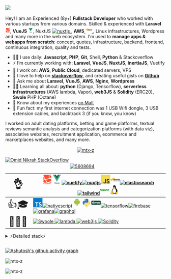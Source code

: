 ![](https://mtx.io/assets/github.png)

Hey! I am an Experienced (8y+) **Fullstack Developer** who worked with various startups from various domains. Skilled & experienced with 
**Laravel** <a href="https://laravel.com/" target="_blank" rel="noreferrer"><img src="https://raw.githubusercontent.com/devicons/devicon/master/icons/laravel/laravel-plain-wordmark.svg" alt="laravel" width="15" height="15"/></a>, 
**VueJS** <a href="https://vuejs.org/" target="_blank" rel="noreferrer"> <img src="https://raw.githubusercontent.com/devicons/devicon/master/icons/vuejs/vuejs-original-wordmark.svg" alt="vuejs" width="15" height="15"/></a>, 
NuxtJS <a href="https://nuxtjs.org/" target="_blank" rel="noreferrer"> <img src="https://www.vectorlogo.zone/logos/nuxtjs/nuxtjs-icon.svg" alt="nuxtjs" width="15" height="15"/> </a>,
**AWS**<a href="https://aws.amazon.com" target="_blank" rel="noreferrer"> <img src="https://raw.githubusercontent.com/devicons/devicon/master/icons/amazonwebservices/amazonwebservices-original-wordmark.svg" alt="aws" width="20" height="20"/> </a>
, Linux infrastructures, Wordpress and many more in the web ecosystem. I'm used
to **manage apps & webapps from scratch**: concept, quotes, infrastructure, backend, frontend, continuous integration, quality and tests.


- 👨‍💻 I use daily: **Javascript**, **PHP**, **Git**, Shell, **Python** & Stackoverflow
- ⚡️ I’m currently working with: **Laravel**, **VueJS**, **NuxtJS**, **InertiaJS**, Vuetify
- 🚀 I work on: **AWS**, **Public Cloud**, dedicated servers, VPS
- 🤝 I love to help on **[stackoverflow](https://stackoverflow.com/users/5608694/mtxz)**, and creating useful gists on **[Github](https://gist.github.com/mtx-z?direction=desc&sort=updated)**
- 💬 Ask me about **Laravel**, **VueJS**, **AWS**, **Nginx**, **Wordpress**
- 👨‍🔬 Learning all about: **python** (Django, Tensorflow), **serverless infrastructures** (AWS lambda, Vapor), **web3JS** & **Solidity** (ERC20), **Swole** PHP (Octane)
- 📄 Know about my experiences [on Malt](https://www.malt.fr/profile/mathieuloiseau1)
- 😬 Fun fact: my first internet connection was 1 USB Wifi dongle, 3 USB extension cables, and backtrack 3 (if you know, you
  know)

I worked on adult dating platforms, betting and game platforms, textual reviews semantic analysis and categorization platforms (with data viz), associative websites, recruitment application, ecommerce and marketplaces websites, and many more.


<p align="center"> 
<a href="https://github.com/ryo-ma/github-profile-trophy"><img align="center" src="https://github-profile-trophy.vercel.app/?username=mtx-z&rank=SSS,SS,S,AAA,AA,A,B,C&theme=gruvbox" alt="mtx-z" /></a> </p>

<p align="center">

[![Omid Nikrah StackOverflow](https://github-readme-stackoverflow.vercel.app/?userID=5608694&layout=compact&theme=dark)](https://stackoverflow.com/users/5608694/mtx-z)
<a href="https://stackoverflow.com/users/5608694" target="blank"><img align="top" style="margin-top:20px" src="https://raw.githubusercontent.com/rahuldkjain/github-profile-readme-generator/master/src/images/icons/Social/stack-overflow.svg" alt="5608694" height="30" width="40" /></a>
</p>

| <span align="left" style="font-size:30px">👌</span> | <a href="https://laravel.com/" target="_blank" rel="noreferrer"><img src="https://raw.githubusercontent.com/devicons/devicon/master/icons/laravel/laravel-plain-wordmark.svg" alt="laravel" width="30" height="30"></a><a href="https://vuejs.org/" target="_blank" rel="noreferrer"><img src="https://raw.githubusercontent.com/devicons/devicon/master/icons/vuejs/vuejs-original-wordmark.svg" alt="vuejs" width="30" height="30"></a><a href="https://vuetifyjs.com/en/" target="_blank" rel="noreferrer"><img src="https://bestofjs.org/logos/vuetify.svg" alt="vuetify" width="30" height="30"></a><a href="https://nuxtjs.org/" target="_blank" rel="noreferrer"><img src="https://www.vectorlogo.zone/logos/nuxtjs/nuxtjs-icon.svg" alt="nuxtjs" width="30" height="30"></a><a href="https://developer.mozilla.org/en-US/docs/Web/JavaScript" target="_blank" rel="noreferrer"><img src="https://raw.githubusercontent.com/devicons/devicon/master/icons/javascript/javascript-original.svg" alt="javascript" width="30" height="30"></a><a href="https://aws.amazon.com" target="_blank" rel="noreferrer"><img src="https://raw.githubusercontent.com/devicons/devicon/master/icons/amazonwebservices/amazonwebservices-original-wordmark.svg" alt="aws" width="30" height="30"></a><a href="https://www.elastic.co" target="_blank" rel="noreferrer"><img src="https://www.vectorlogo.zone/logos/elastic/elastic-icon.svg" alt="elasticsearch" width="30" height="30"></a><a href="https://tailwindcss.com/" target="_blank" rel="noreferrer"><img src="https://www.vectorlogo.zone/logos/tailwindcss/tailwindcss-icon.svg" alt="tailwind" width="30" height="30"></a><a href="https://www.nginx.com" target="_blank" rel="noreferrer"><img src="https://raw.githubusercontent.com/devicons/devicon/master/icons/nginx/nginx-original.svg" alt="nginx" width="30" height="30"></a><a href="https://www.linux.org/" target="_blank" rel="noreferrer"><img src="https://raw.githubusercontent.com/devicons/devicon/master/icons/linux/linux-original.svg" alt="linux" width="30" height="30"></a> |
| :---: | --- |
| <span style="font-size: 30px;">👍‍🎓</span> | <a href="https://www.typescriptlang.org/" target="_blank" rel="noreferrer"><img src="https://raw.githubusercontent.com/devicons/devicon/master/icons/typescript/typescript-original.svg" alt="typescript" width="30" height="30"></a><a href="https://nativescript.org/" target="_blank" rel="noreferrer"><img src="https://raw.githubusercontent.com/detain/svg-logos/780f25886640cef088af994181646db2f6b1a3f8/svg/nativescript.svg" alt="nativescript" width="30" height="30"></a><a href="https://developer.android.com" target="_blank" rel="noreferrer"><img src="https://raw.githubusercontent.com/devicons/devicon/master/icons/android/android-original-wordmark.svg" alt="android" width="30" height="30"></a><a href="https://www.python.org" target="_blank" rel="noreferrer"><img src="https://raw.githubusercontent.com/devicons/devicon/master/icons/python/python-original.svg" alt="python" width="30" height="30"></a><a href="https://www.djangoproject.com/" target="_blank" rel="noreferrer"><img src="https://raw.githubusercontent.com/devicons/devicon/master/icons/django/django-original.svg" alt="django" width="30" height="30"></a><a href="https://www.tensorflow.org" target="_blank" rel="noreferrer"><img src="https://www.vectorlogo.zone/logos/tensorflow/tensorflow-icon.svg" alt="tensorflow" width="30" height="30"></a><a href="https://firebase.google.com/" target="_blank" rel="noreferrer"><img src="https://www.vectorlogo.zone/logos/firebase/firebase-icon.svg" alt="firebase" width="30" height="30"></a><a href="https://grafana.com" target="_blank" rel="noreferrer"><img src="https://www.vectorlogo.zone/logos/grafana/grafana-icon.svg" alt="grafana" width="30" height="30"></a><a href="https://graphql.org" target="_blank" rel="noreferrer"><img src="https://www.vectorlogo.zone/logos/graphql/graphql-icon.svg" alt="graphql" width="30" height="30"></a>
| <span style="font-size: 30px;">👨‍🔬‍🚀</span> | <a href="https://github.com/openswoole/swoole-src" target="_blank" rel="noreferrer"> <img src="https://camo.githubusercontent.com/446805a10430b10345bb1d17c18a12879838dc26304b5d5d6cb7b08860308317/68747470733a2f2f6f70656e73776f6f6c652e636f6d2f696d616765732f73776f6f6c652d6c6f676f2e737667" alt="Swoole" width="50" height="40"/> </a> <a href="https://aws.amazon.com/fr/lambda/" target="_blank" rel="noreferrer"> <img src="https://cdn.worldvectorlogo.com/logos/aws-lambda-1.svg" alt="lambda" width="30" height="30"/> </a> <a href="https://web3js.readthedocs.io/en/v1.7.0/" target="_blank" rel="noreferrer"> <img src="https://repository-images.githubusercontent.com/24655114/c71c5800-6a8c-11e9-9117-8ec357c9f69e" alt="web3js" width="30" height="30"/> </a> <a href="https://docs.soliditylang.org/en/v0.8.11/" target="_blank" rel="noreferrer"> <img src="https://upload.wikimedia.org/wikipedia/commons/thumb/9/98/Solidity_logo.svg/1200px-Solidity_logo.svg.png" alt="Solidity" width="30" height="30"/> </a>

<details><summary>⚡Detailed stack⚡</summary>
<p>

### Backend: ###

- Laravel
    - micro-services (Vapor/Lambda, SQS/REDIS queues) et multi-instances (API, workers/queues, VCS composer from private Github repo - even with Beanstalk), Lumen
    - Authentication: Passport Oauth2, Auth0, Sanctum, Socialite, SSO multi-app, JWT...
    - REST APIs: fractal, swagger, GraphQL (Lighthouse)
    - Stripe (Cashier, abonnement recurent, single time payment, gestion multi carte), Paypal, PaySafeCard, Bitcoin
      gateway, MangoPay Marketplace
    - Performance: Eloquent queries and DB Schema auditing (slow, repetitive, non-optimized queries), browser and server caching strategies, queue/worker strategies, code performance audit (Blackfire), best practices
    - Tests: unit, Dusk
    - Push notification, Mailjet (custom Send API Mailjet transport, full API integration, SMS), Mailchimp (full API integration)
    - CI/CD with AWS Beanstalk, Envoyer/Forge, Buddy
- Django 
  - for Tenserflow integration (ORM, API, framework helpers)

### Frontend: ###

- VueJS 2 & 3
    - SSR (Server Side Rendering), PWA (Progressive Web App), SPA (Single Page Application)
    - NuxtJS
    - IntertiaJS (Jetstream)
- Vuetify, Vue Material, Styled components
- Tailwind, Bootstrap, SASS, Flexbox
- ES6, TypeScript
- Webpack, ViteJS
- Custom service workers, "offline mode"

### API ###

- REST API (private with authentication [oauth2, jwt...], or public [rate limitating, IP restriction...])
- Fractal transformers
- Swagger documentation
- GraphQL (Lighthouse)
- Wordpress & Woocommerce REST APIs (eg: with frontend VueJS components)

### AWS Devops ###

- Full scallable CI/CD Elastic Beanstalk
    - EC2, RDS, SQS, Cloudfront, API Gateway, IAM, CloudWatch, code pipeline, code build
    - Fully scallable:
        - Frontend with Cloudfront
        - RDS Database with replicas
        - Load-balanced and failover EC2 instances maanged by Beanstalk for APIs and Workers
        - Continuous integration and development with CodeBuid and CodePipeline
- scallable EC2s with external CI/CD

### Linux Devops ###

- Custom Ansible, standalone install from sources
    - PHP 8: OPcache, FastCGI cache mounted in RAM, multiple parallel versions
    - MySQL: MariaDB, MySQLTuner tests
    - Nginx: reverse proxy (load balancing, failover), high-performa, CSP headers, caching headers, REDIS cache, SSL
      let's encrypt auto-renew, Google Pagespeed module, HTTP/2, HTTP/3 QUIC, Brotly compression
    - Security: OWASP (ModSecurity), fail2ban (custom jails), UFW/iptables firewall, ClamV, Cisofy Lynis, rootkit
      detection, user & group proper management, Cloudflare API integration (firewall), SSL/TLS ciphers
    - nvm, pyenv, bash script
    - RSYNC incremental local and remote backup (remotely initiaized, multi destination, slack alerting...)
    - Amplify, Graylog, logz.io, Sentry, Bugsnag
    - VPS, dedicated & public clouds

### Database ###
- MySQL (MariaDB), RDS, MySQLTuner auditing
- REDIS 
- ElasticSearch, Algolia 
- Firebase 
- GoogleSheet API, Airtable, NocoDB

### CI/CD ###

- AWS Beanstalk
- Github actionsB
- uddy
- Envoyer/Forge
- Circle CI

### Wordpress ###

- [Sage](https://github.com/roots/sage) (ES6, blade, composer, webpack, Yarn)
- custom plugin & themes (with Sage)
- Gutemberg ACF blocks custom
- WP/Woocommerce REST APIs (VueJS/ES6 frontend components)
- custom payment gateways
- WP CLI
- ACF extended
- Woocommerce advanced usage: REST API, custom payment gateways, custom dashboards, custom shiping methods, custom cart and tax calculations, custom checkout processed etc.

### Services I use & integrate ###
- Notification: Mailjet Send API, Mailchimp, Pusher
- Integration CRM: Microsoft 360, Salesforce, Hubspot
- Integration: Zapier, Integromat, IFTTT
- Transaction: Stripe (single, recurent), Paypal, PaySafeCard, Bitcoin/ETH gateways, marketplace with MangoPay, internal wallet systems, PIP, BNB Mercanet, Paybox
- Data viz: Grafana, Clicdata

### Experiences / learning / want to dig ###
- more experiences with Tenserflow
- serverless full and partial environment (AWS Lambda)
- PHP Swole (Octane)
- Web3JS, Solidity, IPFS
- WebRTC, WebAssembly
- Voice Search Optimization
- Arduino, Raspberry Pi, Zigbee, Hue, MQTT 
- Tor websites (creation)
- Chrome extension (already did some PoC)

</p>
</details>


###  

<!-- profile views -->
<!--<p align="left"> <img src="https://komarev.com/ghpvc/?username=mtx-z&label=Profile%20views&color=0e75b6&style=flat" alt="mtx-z" /> </p> -->

[![Ashutosh's github activity graph](https://activity-graph.herokuapp.com/graph?username=mtx-z&theme=react-dark)](https://github.com/ashutosh00710/github-readme-activity-graph)

<p><img align="center" src="https://github-readme-stats.vercel.app/api?username=mtx-z&show_icons=true&locale=en&hide=prs&count_private=true" alt="mtx-z" /></p>

<p><img align="center" src="https://github-readme-streak-stats.herokuapp.com/?user=mtx-z&" alt="mtx-z" /></p>